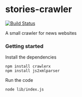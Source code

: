 # stories-crawler

[![Build Status](https://travis-ci.org/olivif/stories-crawler.svg?branch=master)](https://travis-ci.org/olivif/stories-crawler)

A small crawler for news websites

### Getting started

Install the dependencies 
```
npm install crawlerx
npm install js2xmlparser
```

Run the code
``` 
node lib/index.js
```
